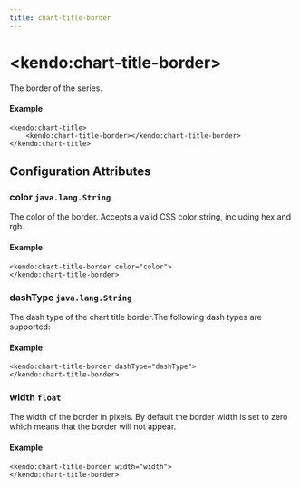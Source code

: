 ```yaml
---
title: chart-title-border
---
```


# \<kendo:chart-title-border\>

The border of the series.

#### Example
    <kendo:chart-title>
        <kendo:chart-title-border></kendo:chart-title-border>
    </kendo:chart-title>

## Configuration Attributes

### color `java.lang.String`

The color of the border. Accepts a valid CSS color string, including hex and rgb.

#### Example
    <kendo:chart-title-border color="color">
    </kendo:chart-title-border>

### dashType `java.lang.String`

The dash type of the chart title border.The following dash types are supported:

#### Example
    <kendo:chart-title-border dashType="dashType">
    </kendo:chart-title-border>

### width `float`

The width of the border in pixels. By default the border width is set to zero which means that the border will not appear.

#### Example
    <kendo:chart-title-border width="width">
    </kendo:chart-title-border>

